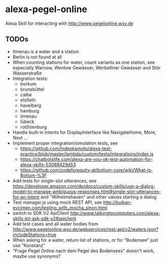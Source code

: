 # alexa-pegel-online
Alexa Skill for interacting with http://www.pegelonline.wsv.de

## TODOs
- Ilmenau is a water and a station
- Berlin is not found at all
- When counting stations for water, count variants as one station, see especially Warnow, Wentow Gewässer, Werbelliner Gewässer and Stör Wasserstraße
- Integration tests:
  * borkum
  * brunsbüttel
  * calbe
  * elsfleth
  * havelberg
  * hamburg
  * ilmenau
  * lübeck
  * rot(h)enburg
- Handle built-in intents for DisplayInterface like NavigateHome, More, Next ...
- Implement proper integration/simulation tests, see
  - https://github.com/hideokamoto/alexa-test-practice/blob/master/lambda/custom/tests/integrations/index.js
  - https://chatbotslife.com/alexa-are-you-ok-test-automation-for-alexa-skills-53088429d53
  - https://github.com/codeforequity-at/botium-core/wiki/What-is-Botium-%3F
- Add tests for single-slot utterances, see https://developer.amazon.com/de/docs/custom-skills/use-a-dialog-model-to-manage-ambiguous-responses.html#single-slot-utterances-for-an-intent
and "Wilhelmshaven" and other values starting a dialog
- Test manager.js using mock REST API, see http://bulkan-evcimen.com/testing_with_mocha_sinon.html
- switch to SDK V2 ApiClient http://www.talkingtocomputers.com/alexa-skills-kit-ask-sdk-v2#apiclient
- Add test cases and all water bodies from http://www.pegelonline.wsv.de/webservices/rest-api/v2/waters.json?includeStations=true
- When asking for a water, return list of stations, or for "Bodensee" just use "Konstanz"
- "Frage Pegel Online nach dem Pegel des Bodensee*s*" doesn't work, maybe use synonyms?